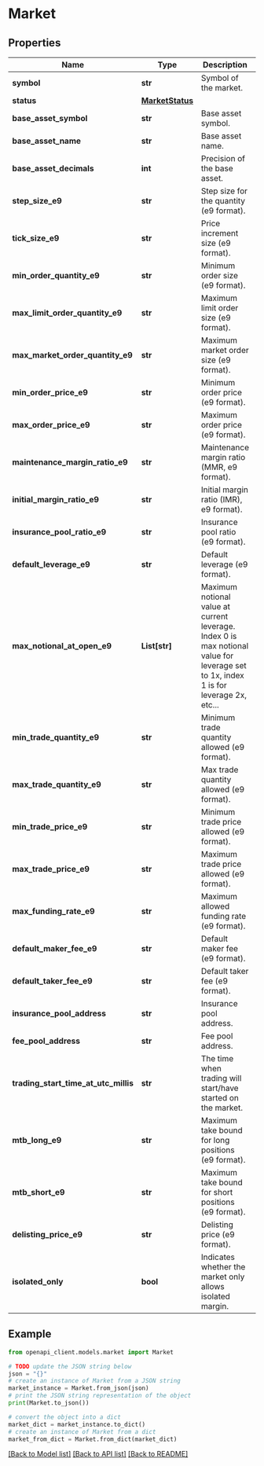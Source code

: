 # Market


## Properties

Name | Type | Description | Notes
------------ | ------------- | ------------- | -------------
**symbol** | **str** | Symbol of the market. | 
**status** | [**MarketStatus**](MarketStatus.md) |  | 
**base_asset_symbol** | **str** | Base asset symbol. | 
**base_asset_name** | **str** | Base asset name. | 
**base_asset_decimals** | **int** | Precision of the base asset. | 
**step_size_e9** | **str** | Step size for the quantity (e9 format). | 
**tick_size_e9** | **str** | Price increment size (e9 format). | 
**min_order_quantity_e9** | **str** | Minimum order size (e9 format). | 
**max_limit_order_quantity_e9** | **str** | Maximum limit order size (e9 format). | 
**max_market_order_quantity_e9** | **str** | Maximum market order size (e9 format). | 
**min_order_price_e9** | **str** | Minimum order price (e9 format). | 
**max_order_price_e9** | **str** | Maximum order price (e9 format). | 
**maintenance_margin_ratio_e9** | **str** | Maintenance margin ratio (MMR, e9 format). | 
**initial_margin_ratio_e9** | **str** | Initial margin ratio (IMR), e9 format). | 
**insurance_pool_ratio_e9** | **str** | Insurance pool ratio (e9 format). | 
**default_leverage_e9** | **str** | Default leverage (e9 format). | 
**max_notional_at_open_e9** | **List[str]** | Maximum notional value at current leverage. Index 0 is max notional value for leverage set to 1x, index 1 is for leverage 2x, etc... | 
**min_trade_quantity_e9** | **str** | Minimum trade quantity allowed (e9 format). | 
**max_trade_quantity_e9** | **str** | Max trade quantity allowed (e9 format). | 
**min_trade_price_e9** | **str** | Minimum trade price allowed (e9 format). | 
**max_trade_price_e9** | **str** | Maximum trade price allowed (e9 format). | 
**max_funding_rate_e9** | **str** | Maximum allowed funding rate (e9 format). | 
**default_maker_fee_e9** | **str** | Default maker fee (e9 format). | 
**default_taker_fee_e9** | **str** | Default taker fee (e9 format). | 
**insurance_pool_address** | **str** | Insurance pool address. | 
**fee_pool_address** | **str** | Fee pool address. | 
**trading_start_time_at_utc_millis** | **str** | The time when trading will start/have started on the market. | 
**mtb_long_e9** | **str** | Maximum take bound for long positions (e9 format). | 
**mtb_short_e9** | **str** | Maximum take bound for short positions (e9 format). | 
**delisting_price_e9** | **str** | Delisting price (e9 format). | 
**isolated_only** | **bool** | Indicates whether the market only allows isolated margin. | 

## Example

```python
from openapi_client.models.market import Market

# TODO update the JSON string below
json = "{}"
# create an instance of Market from a JSON string
market_instance = Market.from_json(json)
# print the JSON string representation of the object
print(Market.to_json())

# convert the object into a dict
market_dict = market_instance.to_dict()
# create an instance of Market from a dict
market_from_dict = Market.from_dict(market_dict)
```
[[Back to Model list]](../README.md#documentation-for-models) [[Back to API list]](../README.md#documentation-for-api-endpoints) [[Back to README]](../README.md)


